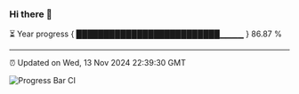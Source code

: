 ### Hi there 👋

⏳ Year progress { ██████████████████████████▁▁▁▁ } 86.87 %

---

⏰ Updated on Wed, 13 Nov 2024 22:39:30 GMT

![Progress Bar CI](https://github.com/IshwaranRudhara/GIT-ACTION/workflows/Progress%20Bar%20CI/badge.svg)
